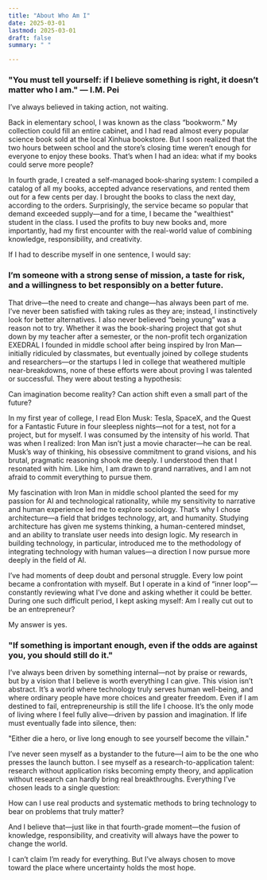 ```yaml
---
title: "About Who Am I"
date: 2025-03-01
lastmod: 2025-03-01
draft: false
summary: " "

---
```



### "You must tell yourself: if I believe something is right, it doesn’t matter who I am."     — I.M. Pei

I’ve always believed in taking action, not waiting.

Back in elementary school, I was known as the class “bookworm.” My collection could fill an entire cabinet, and I had read almost every popular science book sold at the local Xinhua bookstore. But I soon realized that the two hours between school and the store’s closing time weren’t enough for everyone to enjoy these books. That’s when I had an idea: what if my books could serve more people?

In fourth grade, I created a self-managed book-sharing system: I compiled a catalog of all my books, accepted advance reservations, and rented them out for a few cents per day. I brought the books to class the next day, according to the orders. Surprisingly, the service became so popular that demand exceeded supply—and for a time, I became the "wealthiest" student in the class. I used the profits to buy new books and, more importantly, had my first encounter with the real-world value of combining knowledge, responsibility, and creativity.

If I had to describe myself in one sentence, I would say:

### I’m someone with a strong sense of mission, a taste for risk, and a willingness to bet responsibly on a better future.

That drive—the need to create and change—has always been part of me. I’ve never been satisfied with taking rules as they are; instead, I instinctively look for better alternatives. I also never believed “being young” was a reason not to try. Whether it was the book-sharing project that got shut down by my teacher after a semester, or the non-profit tech organization EXEDRAL I founded in middle school after being inspired by Iron Man—initially ridiculed by classmates, but eventually joined by college students and researchers—or the startups I led in college that weathered multiple near-breakdowns, none of these efforts were about proving I was talented or successful. They were about testing a hypothesis:

Can imagination become reality? Can action shift even a small part of the future?

In my first year of college, I read Elon Musk: Tesla, SpaceX, and the Quest for a Fantastic Future in four sleepless nights—not for a test, not for a project, but for myself. I was consumed by the intensity of his world. That was when I realized: Iron Man isn’t just a movie character—he can be real. Musk’s way of thinking, his obsessive commitment to grand visions, and his brutal, pragmatic reasoning shook me deeply. I understood then that I resonated with him. Like him, I am drawn to grand narratives, and I am not afraid to commit everything to pursue them.

My fascination with Iron Man in middle school planted the seed for my passion for AI and technological rationality, while my sensitivity to narrative and human experience led me to explore sociology. That’s why I chose architecture—a field that bridges technology, art, and humanity. Studying architecture has given me systems thinking, a human-centered mindset, and an ability to translate user needs into design logic. My research in building technology, in particular, introduced me to the methodology of integrating technology with human values—a direction I now pursue more deeply in the field of AI.

I’ve had moments of deep doubt and personal struggle. Every low point became a confrontation with myself. But I operate in a kind of “inner loop”—constantly reviewing what I’ve done and asking whether it could be better. During one such difficult period, I kept asking myself: Am I really cut out to be an entrepreneur?

My answer is yes.

### "If something is important enough, even if the odds are against you, you should still do it."

I’ve always been driven by something internal—not by praise or rewards, but by a vision that I believe is worth everything I can give. This vision isn’t abstract. It’s a world where technology truly serves human well-being, and where ordinary people have more choices and greater freedom. Even if I am destined to fail, entrepreneurship is still the life I choose. It’s the only mode of living where I feel fully alive—driven by passion and imagination. If life must eventually fade into silence, then:

"Either die a hero, or live long enough to see yourself become the villain."

I’ve never seen myself as a bystander to the future—I aim to be the one who presses the launch button. I see myself as a research-to-application talent: research without application risks becoming empty theory, and application without research can hardly bring real breakthroughs. Everything I’ve chosen leads to a single question:

How can I use real products and systematic methods to bring technology to bear on problems that truly matter?

And I believe that—just like in that fourth-grade moment—the fusion of knowledge, responsibility, and creativity will always have the power to change the world.

I can’t claim I’m ready for everything. But I’ve always chosen to move toward the place where uncertainty holds the most hope.


